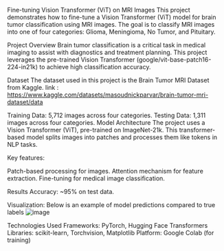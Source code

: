 Fine-tuning Vision Transformer (ViT) on MRI Images
This project demonstrates how to fine-tune a Vision Transformer (ViT) model for brain tumor classification using MRI images. The goal is to classify MRI images into one of four categories: Glioma, Meningioma, No Tumor, and Pituitary.

Project Overview
Brain tumor classification is a critical task in medical imaging to assist with diagnostics and treatment planning. This project leverages the pre-trained Vision Transformer (google/vit-base-patch16-224-in21k) to achieve high classification accuracy.

Dataset
The dataset used in this project is the Brain Tumor MRI Dataset from Kaggle.
link : https://www.kaggle.com/datasets/masoudnickparvar/brain-tumor-mri-dataset/data

Training Data: 5,712 images across four categories.
Testing Data: 1,311 images across four categories.
Model Architecture
The project uses a Vision Transformer (ViT), pre-trained on ImageNet-21k. This transformer-based model splits images into patches and processes them like tokens in NLP tasks.

Key features:

Patch-based processing for images.
Attention mechanism for feature extraction.
Fine-tuning for medical image classification.

Results
Accuracy: ~95% on test data.

Visualization: Below is an example of model predictions compared to true labels 
![image](https://github.com/user-attachments/assets/e9ab5a8d-7418-440f-bc59-22f34219be8c)


Technologies Used
Frameworks: PyTorch, Hugging Face Transformers
Libraries: scikit-learn, Torchvision, Matplotlib
Platform: Google Colab (for training)
